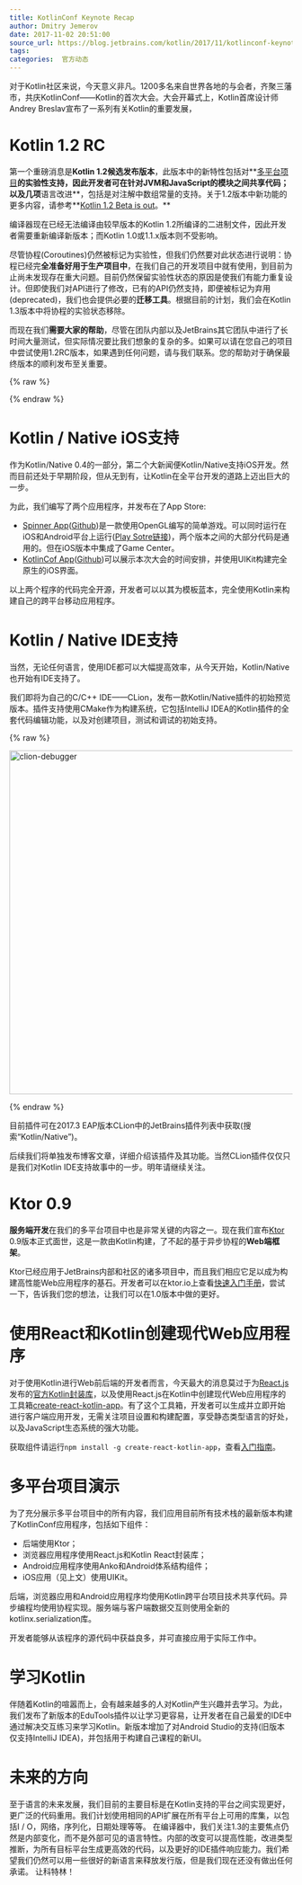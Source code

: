 ```yaml
---
title: KotlinConf Keynote Recap
author: Dmitry Jemerov
date: 2017-11-02 20:51:00
source_url: https://blog.jetbrains.com/kotlin/2017/11/kotlinconf-keynote-recap/
tags: 
categories:  官方动态
---
```


对于Kotlin社区来说，今天意义非凡。1200多名来自世界各地的与会者，齐聚三藩市，共庆KotlinConf——Kotlin的首次大会。大会开幕式上，Kotlin首席设计师Andrey Breslav宣布了一系列有关Kotlin的重要发展， 
# Kotlin 1.2 RC

第一个重磅消息是**Kotlin 1.2候选发布版本**，此版本中的新特性包括对**[多平台项目](http://kotlinlang.org/docs/reference/multiplatform.html)**的实验性支持，因此开发者可在针对JVM和JavaScript的模块之间共享代码；以及几项**语言改进**，包括是对注解中数组常量的支持。关于1.2版本中新功能的更多内容，请参考**[Kotlin 1.2 Beta is out](https://github.com/enbandari/KotlinBlogTranslation/blob/master/translated/Kotlin%201.2%20Beta%20is%20out.md)。**  

编译器现在已经无法编译由较早版本的Kotlin 1.2所编译的二进制文件，因此开发者需要重新编译新版本；而Kotlin 1.0或1.1.x版本则不受影响。  

尽管协程(Coroutines)仍然被标记为实验性，但我们仍然要对此状态进行说明：协程已经完**全准备好用于生产项目中**，在我们自己的开发项目中就有使用，到目前为止尚未发现存在重大问题。目前仍然保留实验性状态的原因是使我们有能力重复设计。但即使我们对API进行了修改，已有的API仍然支持，即便被标记为弃用(deprecated)，我们也会提供必要的**迁移工具**。根据目前的计划，我们会在Kotlin 1.3版本中将协程的实验状态移除。  

而现在我们**需要大家的帮助**，尽管在团队内部以及JetBrains其它团队中进行了长时间大量测试，但实际情况要比我们想象的复杂的多。如果可以请在您自己的项目中尝试使用1.2RC版本，如果遇到任何问题，请与我们联系。您的帮助对于确保最终版本的顺利发布至关重要。

{% raw %}
<p><span id="more-5407"></span></p>
{% endraw %}

# Kotlin / Native iOS支持

作为Kotlin/Native 0.4的一部分，第二个大新闻便Kotlin/Native支持iOS开发。然而目前还处于早期阶段，但从无到有，让Kotlin在全平台开发的道路上迈出巨大的一步。  

为此，我们编写了两个应用程序，并发布在了App Store:

* [Spinner App](https://itunes.apple.com/us/app/kotlinconf-spinner/id1291282375?mt=8)([Github](https://github.com/jetbrains/kotlinconf-spinner))是一款使用OpenGL编写的简单游戏。可以同时运行在iOS和Android平台上运行([Play Sotre链接](https://play.google.com/store/apps/details?id=com.jetbrains.konan_activity2))，两个版本之间的大部分代码是通用的。但在iOS版本中集成了Game Center。
* [KotlinCof App](https://itunes.apple.com/us/app/kotlinconf/id1299196584?mt=8)([Github](https://github.com/jetbrains/kotlinconf-app))可以展示本次大会的时间安排，并使用UIKit构建完全原生的iOS界面。

以上两个程序的代码完全开源，开发者可以以其为模板蓝本，完全使用Kotlin来构建自己的跨平台移动应用程序。
# Kotlin / Native IDE支持

当然，无论任何语言，使用IDE都可以大幅提高效率，从今天开始，Kotlin/Native也开始有IDE支持了。

我们即将为自己的C/C++ IDE——CLion，发布一款Kotlin/Native插件的初始预览版本。插件支持使用CMake作为构建系统，它包括IntelliJ IDEA的Kotlin插件的全套代码编辑功能，以及对创建项目，测试和调试的初始支持。

{% raw %}
<p><a href="https://d3nmt5vlzunoa1.cloudfront.net/kotlin/files/2017/11/clion-debugger.png" rel="attachment wp-att-5414"><img alt="clion-debugger" class="alignnone size-full wp-image-5414" height="612" src="https://d3nmt5vlzunoa1.cloudfront.net/kotlin/files/2017/11/clion-debugger.png" width="1600"/></a></p>
{% endraw %}

目前插件可在2017.3 EAP版本CLion中的JetBrains插件列表中获取(搜索“Kotlin/Native”)。  

后续我们将单独发布博客文章，详细介绍该插件及其功能。当然CLion插件仅仅只是我们对Kotlin IDE支持故事中的一步。明年请继续关注。

# Ktor 0.9

**服务端开发**在我们的多平台项目中也是非常关键的内容之一。现在我们宣布[Ktor](http://ktor.io/) 0.9版本正式面世，这是一款由Kotlin构建，了不起的基于异步协程的**Web端框架**。

Ktor已经应用于JetBrains内部和社区的诸多项目中，而且我们相应它足以成为构建高性能Web应用程序的基石。开发者可以在ktor.io上查看[快速入门手册](http://ktor.io/quickstart/index.html)，尝试一下，告诉我们您的想法，让我们可以在1.0版本中做的更好。

# 使用React和Kotlin创建现代Web应用程序

对于使用Kotlin进行Web前后端的开发者而言，今天最大的消息莫过于为[React.js](https://reactjs.org/)发布的[官方Kotlin封装库](https://github.com/JetBrains/kotlin-wrappers)，以及使用React.js在Kotlin中创建现代Web应用程序的工具箱[create-react-kotlin-app](https://www.npmjs.com/package/create-react-kotlin-app)。有了这个工具箱，开发者可以生成并立即开始进行客户端应用开发，无需关注项目设置和构建配置，享受静态类型语言的好处，以及JavaScript生态系统的强大功能。  

获取组件请运行`npm install -g create-react-kotlin-app`，查看[入门指南](https://github.com/JetBrains/create-react-kotlin-app/)。

# 多平台项目演示

为了充分展示多平台项目中的所有内容，我们应用目前所有技术栈的最新版本构建了KotlinConf应用程序，包括如下组件：

* 后端使用Ktor；
* 浏览器应用程序使用React.js和Kotlin React封装库；
* Android应用程序使用Anko和Android体系结构组件；
* iOS应用（见上文）使用UIKit。

后端，浏览器应用和Android应用程序均使用Kotlin跨平台项目技术共享代码。异步编程均使用协程实现。服务端与客户端数据交互则使用全新的kotlinx.serialization库。  

开发者能够从该程序的源代码中获益良多，并可直接应用于实际工作中。

# 学习Kotlin

伴随着Kotlin的喧嚣而上，会有越来越多的人对Kotlin产生兴趣并去学习。为此，我们发布了新版本的EduTools插件以让学习更容易，让开发者在自己最爱的IDE中通过解决交互练习来学习Kotlin。新版本增加了对Android Studio的支持(旧版本仅支持IntelliJ IDEA)，并包括用于构建自己课程的新UI。

# 未来的方向

至于语言的未来发展，我们目前的主要目标是在Kotlin支持的平台之间实现更好，更广泛的代码重用。我们计划使用相同的API扩展在所有平台上可用的库集，以包括I / O，网络，序列化，日期处理等等。
在编译器中，我们关注1.3的主要焦点仍然是内部变化，而不是外部可见的语言特性。内部的改变可以提高性能，改进类型推断，为所有目标平台生成更高效的代码，以及更好的IDE插件响应能力。我们希望我们仍然可以用一些很好的新语言来释放发行版，但是我们现在还没有做出任何承诺。
让科特林！
